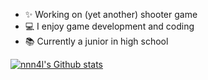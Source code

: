 - ✨ Working on (yet another) shooter game
- 💻 I enjoy game development and coding
- 📚 Currently a junior in high school

[![nnn4l's Github stats](https://github-readme-stats.vercel.app/api?username=nnn4l)](https://github.com/anuraghazra/github-readme-stats)
<!--
**nnn4l/nnn4l** is a ✨ _special_ ✨ repository because its `README.md` (this file) appears on your GitHub profile.

Here are some ideas to get you started:

- 🔭 I’m currently working on ...
- 🌱 I’m currently learning ...
- 👯 I’m looking to collaborate on ...
- 🤔 I’m looking for help with ...
- 💬 Ask me about ...
- 📫 How to reach me: ...
- 😄 Pronouns: ...
- ⚡ Fun fact: ...
-->
